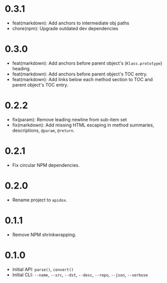 # 0.3.1

* feat(markdown): Add anchors to intermediate obj paths
* chore(npm): Upgrade outdated dev dependencies

# 0.3.0

* feat(markdown): Add anchors before parent object's (`Klass.prototype`) heading.
* feat(markdown): Add anchors before parent object's TOC entry.
* feat(markdown): Add links below each method section to TOC and parent object's TOC entry.

# 0.2.2

* fix(param): Remove leading newline from sub-item set
* fix(markdown): Add missing HTML escaping in method summaries, descriptions, `@param`, `@return`.

# 0.2.1

* Fix circular NPM dependencies.

# 0.2.0

* Rename project to `apidox`.

# 0.1.1

* Remove NPM shrinkwrapping.

# 0.1.0

* Initial API: `parse()`, `convert()`
* Initial CLI: `--name`, `--src`, `--dst`, `--desc`, `--repo`, `--json`, `--verbose`
